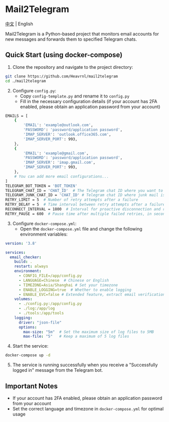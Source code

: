 # Mail2Telegram

[中文](./README_zh.md) | English

Mail2Telegram is a Python-based project that monitors email accounts for new messages and forwards them to specified Telegram chats.

## Quick Start (using docker-compose)

1. Clone the repository and navigate to the project directory:

```bash
git clone https://github.com/Heavrnl/mail2telegram
cd ./mail2telegram
```

2. Configure `config.py`:
   - Copy `config-template.py` and rename it to `config.py`
   - Fill in the necessary configuration details (if your account has 2FA enabled, please obtain an application password from your account)

```bash
EMAILS = [
    {
        'EMAIL': 'example@outlook.com',
        'PASSWORD': 'password/application password',
        'IMAP_SERVER': 'outlook.office365.com',
        'IMAP_SERVER_PORT': 993,
    },
    {
        'EMAIL': 'example@gmail.com',
        'PASSWORD': 'password/application password',
        'IMAP_SERVER': 'imap.gmail.com',
        'IMAP_SERVER_PORT': 993,
    },
    # You can add more email configurations...
]
TELEGRAM_BOT_TOKEN = 'BOT_TOKEN'
TELEGRAM_CHAT_ID = 'CHAT_ID'  # The Telegram chat ID where you want to forward emails
TELEGRAM_JUNK_CHAT_ID = 'CHAT_ID' # Telegram chat ID where junk mail is sent
RETRY_LIMIT = 5  # Number of retry attempts after a failure
RETRY_DELAY = 5  # Time interval between retry attempts after a failure
RECONNECT_INTERVAL = 1800  # Interval for proactive disconnection and reconnection, in seconds
RETRY_PAUSE = 600  # Pause time after multiple failed retries, in seconds
```

3. Configure `docker-compose.yml`:
   - Open the `docker-compose.yml` file and change the following environment variables:

```yaml
version: '3.8'

services:
  email_checker:
    build: .
    restart: always
    environment:
      - CONFIG_FILE=/app/config.py
      - LANGUAGE=Chinese  # Chinese or English
      - TIMEZONE=Asia/Shanghai # Set your timezone
      - ENABLE_LOGGING=true  # Whether to enable logging
      - ENABLE_EVC=false # Extended feature, extract email verification code and send to clipboard, use with Jeric-X/SyncClipboard, configure in tools/send_code.py of the project
    volumes:
      - ./config.py:/app/config.py
      - ./log:/app/log
      - ./tools:/app/tools
    logging:
      driver: "json-file"
      options:
        max-size: "5m"  # Set the maximum size of log files to 5MB
        max-file: "5"   # Keep a maximum of 5 log files
```

4. Start the service:

```bash
docker-compose up -d
```

5. The service is running successfully when you receive a "Successfully logged in" message from the Telegram bot.


## Important Notes

- If your account has 2FA enabled, please obtain an application password from your account
- Set the correct language and timezone in `docker-compose.yml` for optimal usage
